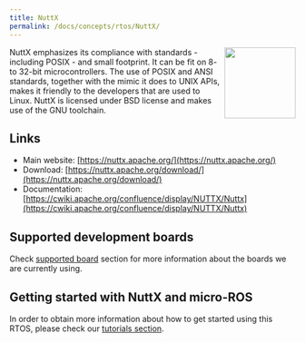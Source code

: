 ```yaml
---
title: NuttX
permalink: /docs/concepts/rtos/NuttX/
---
```


<img style="float:right; padding-left:5px;" width="125" height="125" src="https://upload.wikimedia.org/wikipedia/commons/b/b0/NuttX_logo.png">

NuttX emphasizes its compliance with standards - including POSIX - and small footprint. It can be fit on 8- to 32-bit microcontrollers. The use of POSIX and ANSI standards, together with the mimic it does to UNIX APIs, makes it friendly to the developers that are used to Linux. NuttX is licensed under BSD license and makes use of the GNU toolchain.

## Links

* Main website: [https://nuttx.apache.org/](https://nuttx.apache.org/)
* Download: [https://nuttx.apache.org/download/](https://nuttx.apache.org/download/)
* Documentation: [https://cwiki.apache.org/confluence/display/NUTTX/Nuttx](https://cwiki.apache.org/confluence/display/NUTTX/Nuttx)

## Supported development boards

Check [supported board](/docs/overview/hardware/) section for more information about the boards we are currently using.

## Getting started with NuttX and micro-ROS

In order to obtain more information about how to get started using this RTOS, please check our [tutorials section](/docs/tutorials/core/getting_started/).